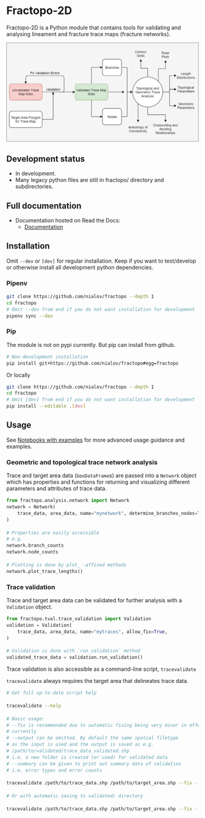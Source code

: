# Fractopo-2D

Fractopo-2D is a Python module that contains tools for validating and analysing
lineament and fracture trace maps (fracture networks).

![Overview of fractopo-2D](docs_src/imgs/fractopo_2d_diagram.png)

## Development status

* In development.
* Many legacy python files are still in fractopo/ directory and subdirectories.

## Full documentation

* Documentation hosted on Read the Docs:
  * [Documentation](https://fractopo.readthedocs.io/en/latest/index.html)

## Installation

Omit `--dev` or `[dev]` for regular installation. Keep if you want to test/develop
or otherwise install all development python dependencies.

### Pipenv

~~~bash
git clone https://github.com/nialov/fractopo --depth 1
cd fractopo
# Omit --dev from end if you do not want installation for development
pipenv sync --dev
~~~

### Pip

The module is not on pypi currently. But pip can install from github.

~~~bash
# Non-development installation
pip install git+https://github.com/nialov/fractopo#egg=fractopo
~~~

Or locally

~~~bash
git clone https://github.com/nialov/fractopo --depth 1
cd fractopo
# Omit [dev] from end if you do not want installation for development
pip install --editable .[dev]
~~~

## Usage

See [Notebooks with examples](https://tinyurl.com/yb4tj47e) for more advanced
usage guidance and examples.

### Geometric and topological trace network analysis

Trace and target area data (`GeoDataFrame`s) are passed into a `Network` object
which has properties and functions for returning and visualizing different
parameters and attributes of trace data.

~~~python
from fractopo.analysis.network import Network
network = Network(
    trace_data, area_data, name="mynetwork", determine_branches_nodes=True,
)

# Properties are easily accessible
# e.g.
network.branch_counts
network.node_counts

# Plotting is done by plot_ -affixed methods
network.plot_trace_lengths()

~~~

### Trace validation

Trace and target area data can be validated for further analysis
with a `Validation` object.

~~~python
from fractopo.tval.trace_validation import Validation
validation = Validation(
    trace_data, area_data, name="mytraces", allow_fix=True,
)

# Validation is done with `run_validation` method
validated_trace_data = validation.run_validation()
~~~

Trace validation is also accessible as a command-line script, `tracevalidate`

`tracevalidate` always requires the target area that delineates trace data.

~~~bash
# Get full up-to-date script help

tracevalidate --help

# Basic usage:
# --fix is recommended due to automatic fixing being very minor in effect
# currently
# --output can be omitted. By default the same spatial filetype
# as the input is used and the output is saved as e.g.
# /path/to/validated/trace_data_validated.shp
# i.e. a new folder is created (or used) for validated data
# --summary can be given to print out summary data of validation
# i.e. error types and error counts

tracevalidate /path/to/trace_data.shp /path/to/target_area.shp --fix --output /path/to/output_data.shp

# Or with automatic saving to validated/ directory

tracevalidate /path/to/trace_data.shp /path/to/target_area.shp --fix --summary
~~~
